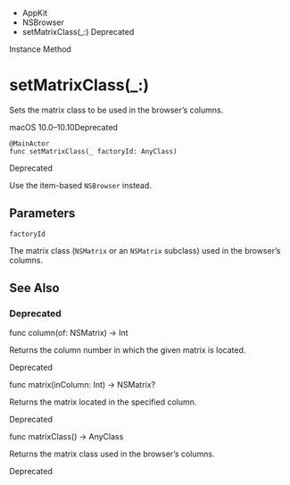 

- AppKit
- NSBrowser
-  setMatrixClass(\_:) Deprecated

Instance Method

# setMatrixClass(\_:)

Sets the matrix class to be used in the browser’s columns.

macOS 10.0–10.10Deprecated

``` source
@MainActor
func setMatrixClass(_ factoryId: AnyClass)
```

Deprecated

Use the item-based `NSBrowser` instead.

## Parameters 

`factoryId`  

The matrix class (`NSMatrix` or an `NSMatrix` subclass) used in the browser’s columns.

## See Also

### Deprecated

func column(of: NSMatrix) -> Int

Returns the column number in which the given matrix is located.

Deprecated

func matrix(inColumn: Int) -> NSMatrix?

Returns the matrix located in the specified column.

Deprecated

func matrixClass() -> AnyClass

Returns the matrix class used in the browser’s columns.

Deprecated

